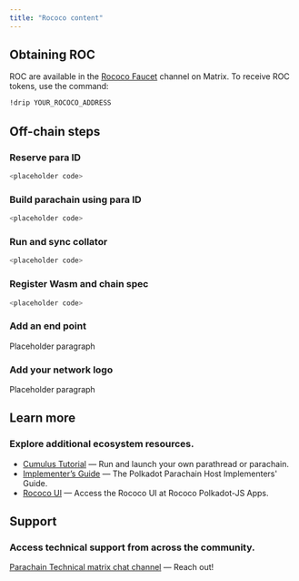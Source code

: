 ```yaml
---
title: "Rococo content"
---
```


## Obtaining ROC

ROC are available in the [Rococo Faucet](https://app.element.io/#/room/#rococo-faucet:matrix.org) channel on Matrix. To receive ROC tokens, use the command:

```bash
!drip YOUR_ROCOCO_ADDRESS
```

## Off-chain steps

### Reserve para ID

```js
<placeholder code>
```

### Build parachain using para ID

```js
<placeholder code>
```

### Run and sync collator

```js
<placeholder code>
```

### Register Wasm and chain spec

```js
<placeholder code>
```

### Add an end point

Placeholder paragraph

### Add your network logo

Placeholder paragraph

## Learn more

### Explore additional ecosystem resources.

- [Cumulus Tutorial](https://docs.substrate.io/tutorials/v3/cumulus/start-relay/) — Run and launch your own parathread or parachain.
- [Implementer’s Guide](https://w3f.github.io/parachain-implementers-guide/) — The Polkadot Parachain Host Implementers' Guide.
- [Rococo UI](https://polkadot.js.org/apps/?rpc=wss%3A%2F%2Frococo-rpc.polkadot.io#/explorer) — Access the Rococo UI at Rococo Polkadot-JS Apps.

## Support

### Access technical support from across the community.

[Parachain Technical matrix chat channel](https://matrix.to/#/!WuksvCDImqYSxvNmua:matrix.parity.io?via=matrix.parity.io&via=matrix.org&via=web3.foundation) — Reach out!
